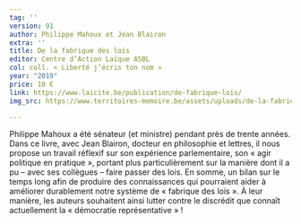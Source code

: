 ```yaml
---
tag: ''
version: 91
author: Philippe Mahoux et Jean Blairon
extra: ''
title: De la fabrique des lois
editor: Centre d’Action Laïque ASBL
col: coll. « Liberté j’écris ton nom »
year: "2019"
price: 10 €
link: https://www.laicite.be/publication/de-fabrique-lois/
img_src: https://www.territoires-memoire.be/assets/uploads/de-la-fabrique-des-lois.jpg

---
```

Philippe Mahoux a été sénateur (et ministre) pendant près de trente années. Dans ce livre, avec Jean Blairon, docteur en philosophie et lettres, il nous propose un travail réflexif sur son expérience parlementaire, son « agir politique en pratique », portant plus particulièrement sur la manière dont il a pu – avec ses collègues – faire passer des lois. En somme, un bilan sur le temps long afin de produire des connaissances qui pourraient aider à améliorer durablement notre système de « fabrique des lois ». À leur manière, les auteurs souhaitent ainsi lutter contre le discrédit que connaît actuellement la « démocratie représentative »&nbsp;!